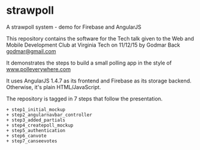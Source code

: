 # strawpoll
A strawpoll system - demo for Firebase and AngularJS

This repository contains the software for the Tech talk given to
the Web and Mobile Development Club at Virginia Tech on 11/12/15
by Godmar Back <godmar@gmail.com>

It demonstrates the steps to build a small polling app in the
style of www.polleverywhere.com

It uses AngularJS 1.4.7 as its frontend and Firebase as its
storage backend.  Otherwise, it's plain HTML/JavaScript.

The repository is tagged in 7 steps that follow the presentation.

    + step1_initial_mockup
    + step2_angularnavbar_controller
    + step3_added_partials
    + step4_createpoll_mockup
    + step5_authentication
    + step6_canvote
    + step7_canseevotes

